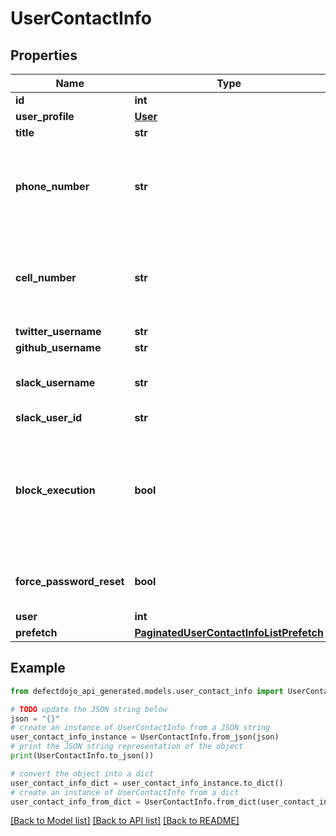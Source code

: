 # UserContactInfo


## Properties

Name | Type | Description | Notes
------------ | ------------- | ------------- | -------------
**id** | **int** |  | [readonly] 
**user_profile** | [**User**](User.md) |  | [readonly] 
**title** | **str** |  | [optional] 
**phone_number** | **str** | Phone number must be entered in the format: &#39;+999999999&#39;. Up to 15 digits allowed. | [optional] 
**cell_number** | **str** | Phone number must be entered in the format: &#39;+999999999&#39;. Up to 15 digits allowed. | [optional] 
**twitter_username** | **str** |  | [optional] 
**github_username** | **str** |  | [optional] 
**slack_username** | **str** | Email address associated with your slack account | [optional] 
**slack_user_id** | **str** |  | [optional] 
**block_execution** | **bool** | Instead of async deduping a finding the findings will be deduped synchronously and will &#39;block&#39; the user until completion. | [optional] 
**force_password_reset** | **bool** | Forces this user to reset their password on next login. | [optional] 
**user** | **int** |  | 
**prefetch** | [**PaginatedUserContactInfoListPrefetch**](PaginatedUserContactInfoListPrefetch.md) |  | [optional] 

## Example

```python
from defectdojo_api_generated.models.user_contact_info import UserContactInfo

# TODO update the JSON string below
json = "{}"
# create an instance of UserContactInfo from a JSON string
user_contact_info_instance = UserContactInfo.from_json(json)
# print the JSON string representation of the object
print(UserContactInfo.to_json())

# convert the object into a dict
user_contact_info_dict = user_contact_info_instance.to_dict()
# create an instance of UserContactInfo from a dict
user_contact_info_from_dict = UserContactInfo.from_dict(user_contact_info_dict)
```
[[Back to Model list]](../README.md#documentation-for-models) [[Back to API list]](../README.md#documentation-for-api-endpoints) [[Back to README]](../README.md)


